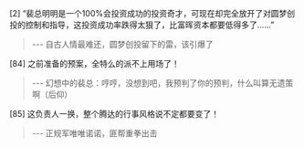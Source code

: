 
[2] “裴总明明是一个100%会投资成功的投资奇才，可现在却完全放开了对圆梦创投的控制和指导，这投资成功率跌得太狠了，比富晖资本都要低得多了……”
>--- 自古人情最难还，圆梦创投留下的雷，该引爆了<br>

[84] 之前准备的预案，全特么的派不上用场了！
>--- 幻想中的裴总：哼哼，没想到吧，我预判了你的预判，什么叫算无遗策啊（后仰）<br>

[85] 这负责人一换，整个腾达的行事风格说不定都要变了！
>--- 正规军唯唯诺诺，匪帮重拳出击<br>
